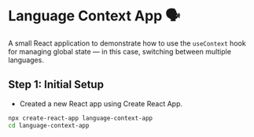 # Language Context App 🗣️

A small React application to demonstrate how to use the `useContext` hook for managing global state — in this case, switching between multiple languages.

## Step 1: Initial Setup

- Created a new React app using Create React App.

```bash
npx create-react-app language-context-app
cd language-context-app
```
